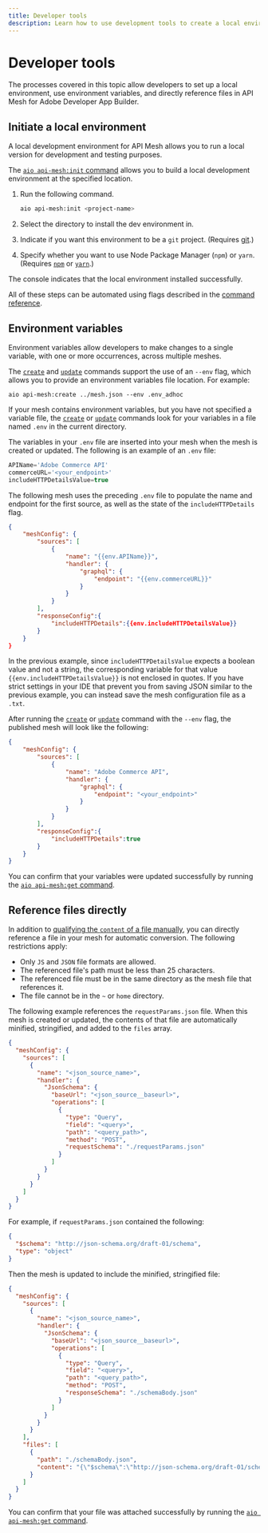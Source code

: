 ```yaml
---
title: Developer tools
description: Learn how to use development tools to create a local environment and use environment variables with API Mesh.
---
```


# Developer tools

The processes covered in this topic allow developers to set up a local environment, use environment variables, and directly reference files in API Mesh for Adobe Developer App Builder.

## Initiate a local environment

A local development environment for API Mesh allows you to run a local version for development and testing purposes.

The [`aio api-mesh:init` command](./command-reference.md#aio-api-meshinit) allows you to build a local development environment at the specified location.

1. Run the following command.

    ```bash
    aio api-mesh:init <project-name>
    ```

1. Select the directory to install the dev environment in.

1. Indicate if you want this environment to be a `git` project. (Requires [git](https://git-scm.com/book/en/v2/Getting-Started-Installing-Git).)

1. Specify whether you want to use Node Package Manager (`npm`) or `yarn`. (Requires [`npm`](https://docs.npmjs.com/downloading-and-installing-node-js-and-npm) or [`yarn`](https://classic.yarnpkg.com/lang/en/docs/install/#mac-stable).)

The console indicates that the local environment installed successfully.

<InlineAlert variant="info" slots="text"/>

All of these steps can be automated using flags described in the [command reference](./command-reference.md#aio-api-meshinit).

## Environment variables

Environment variables allow developers to make changes to a single variable, with one or more occurrences, across multiple meshes.

The [`create`](./command-reference.md#aio-api-meshcreate) and [`update`](./command-reference.md#aio-api-meshupdate) commands support the use of an `--env` flag, which allows you to provide an environment variables file location. For example:

```terminal
aio api-mesh:create ../mesh.json --env .env_adhoc
```

<InlineAlert variant="info" slots="text"/>

If your mesh contains environment variables, but you have not specified a variable file, the [`create`](./command-reference.md#aio-api-meshcreate) or [`update`](./command-reference.md#aio-api-meshupdate) commands look for your variables in a file named `.env` in the current directory.

The variables in your `.env` file are inserted into your mesh when the mesh is created or updated. The following is an example of an `.env` file:

```typescript
APIName='Adobe Commerce API'
commerceURL='<your_endpoint>'
includeHTTPDetailsValue=true
```

The following mesh uses the preceding `.env` file to populate the name and endpoint for the first source, as well as the state of the `includeHTTPDetails` flag.

```json
{
	"meshConfig": {
		"sources": [
			{
				"name": "{{env.APIName}}",
				"handler": {
					"graphql": {
						"endpoint": "{{env.commerceURL}}"
					}
				}
			}
		],
        "responseConfig":{
            "includeHTTPDetails":{{env.includeHTTPDetailsValue}}
        }
	}
}
```

In the previous example, since `includeHTTPDetailsValue` expects a boolean value and not a string, the corresponding variable for that value `{{env.includeHTTPDetailsValue}}` is not enclosed in quotes. If you have strict settings in your IDE that prevent you from saving JSON similar to the previous example, you can instead save the mesh configuration file as a `.txt`.

After running the [`create`](./command-reference.md#aio-api-meshcreate) or [`update`](./command-reference.md#aio-api-meshupdate) command with the `--env` flag, the published mesh will look like the following:

```json
{
	"meshConfig": {
		"sources": [
			{
				"name": "Adobe Commerce API",
				"handler": {
					"graphql": {
						"endpoint": "<your_endpoint>"
					}
				}
			}
		],
        "responseConfig":{
            "includeHTTPDetails":true
        }
	}
}
```

You can confirm that your variables were updated successfully by running the [`aio api-mesh:get` command](./command-reference.md#aio-api-meshget).

## Reference files directly

In addition to [qualifying the `content` of a file manually](../reference/handlers/index.md#reference-local-files-in-handlers), you can directly reference a file in your mesh for automatic conversion. The following restrictions apply:

- Only `JS` and `JSON` file formats are allowed.
- The referenced file's path must be less than 25 characters.
- The referenced file must be in the same directory as the mesh file that references it.
- The file cannot be in the `~` or `home` directory.

The following example references the `requestParams.json` file. When this mesh is created or updated, the contents of that file are automatically minified, stringified, and added to the `files` array.

```json
{
  "meshConfig": {
    "sources": [
      {
        "name": "<json_source_name>",
        "handler": {
          "JsonSchema": {
            "baseUrl": "<json_source__baseurl>",
            "operations": [
              {
                "type": "Query",
                "field": "<query>",
                "path": "<query_path>",
                "method": "POST",
                "requestSchema": "./requestParams.json"
              }
            ]
          }
        }
      }
    ]
  }
}
```

For example, if `requestParams.json` contained the following:

```json
{
  "$schema": "http://json-schema.org/draft-01/schema",
  "type": "object"
}
```

Then the mesh is updated to include the minified, stringified file:

```json
{
  "meshConfig": {
    "sources": [
      {
        "name": "<json_source_name>",
        "handler": {
          "JsonSchema": {
            "baseUrl": "<json_source__baseurl>",
            "operations": [
              {
                "type": "Query",
                "field": "<query>",
                "path": "<query_path>",
                "method": "POST",
                "responseSchema": "./schemaBody.json"
              }
            ]
          }
        }
      }
    ],
    "files": [
      {
        "path": "./schemaBody.json",
        "content": "{\"$schema\":\"http://json-schema.org/draft-01/schema\",\"type\":\"object\"}"
      }
    ]
  }
}
```

You can confirm that your file was attached successfully by running the [`aio api-mesh:get` command](./command-reference.md#aio-api-meshget).
